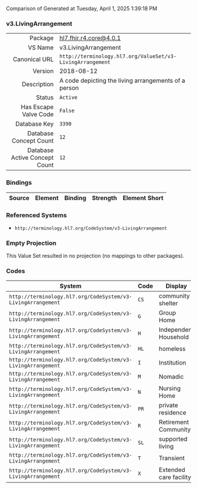 Comparison of 
Generated at Tuesday, April 1, 2025 1:39:18 PM

### v3.LivingArrangement

|      |     |
| ---: | --- |
| Package | hl7.fhir.r4.core@4.0.1 |
| VS Name | v3.LivingArrangement |
| Canonical URL | `http://terminology.hl7.org/ValueSet/v3-LivingArrangement` |
| Version | 2018-08-12 |
| Description | A code depicting the living arrangements of a person |
| Status | `Active` |
| Has Escape Valve Code | `False` |
| Database Key | `3390` |
| Database Concept Count | `12` |
| Database Active Concept Count | `12` |
### Bindings

| Source | Element | Binding | Strength | Element Short |
| ------ | ------- | ------- | -------- | ------------- |

### Referenced Systems

* `http://terminology.hl7.org/CodeSystem/v3-LivingArrangement`
### Empty Projection

This Value Set resulted in no projection (no mappings to other packages).

### Codes

| System | Code | Display |
| ------ | ---- | ------- |
| `http://terminology.hl7.org/CodeSystem/v3-LivingArrangement` | `CS` | community shelter |
| `http://terminology.hl7.org/CodeSystem/v3-LivingArrangement` | `G` | Group Home |
| `http://terminology.hl7.org/CodeSystem/v3-LivingArrangement` | `H` | Independent Household |
| `http://terminology.hl7.org/CodeSystem/v3-LivingArrangement` | `HL` | homeless |
| `http://terminology.hl7.org/CodeSystem/v3-LivingArrangement` | `I` | Institution |
| `http://terminology.hl7.org/CodeSystem/v3-LivingArrangement` | `M` | Nomadic |
| `http://terminology.hl7.org/CodeSystem/v3-LivingArrangement` | `N` | Nursing Home |
| `http://terminology.hl7.org/CodeSystem/v3-LivingArrangement` | `PR` | private residence |
| `http://terminology.hl7.org/CodeSystem/v3-LivingArrangement` | `R` | Retirement Community |
| `http://terminology.hl7.org/CodeSystem/v3-LivingArrangement` | `SL` | supported living |
| `http://terminology.hl7.org/CodeSystem/v3-LivingArrangement` | `T` | Transient |
| `http://terminology.hl7.org/CodeSystem/v3-LivingArrangement` | `X` | Extended care facility |
